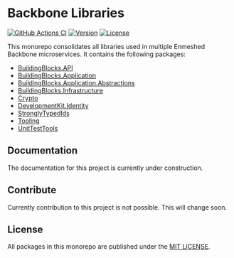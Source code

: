 # Backbone Libraries

[![GitHub Actions CI](https://github.com/nmshd/bkb-libraries/workflows/Publish/badge.svg)](https://github.com/nmshd/bkb-libraries/actions?query=workflow%3Apublish)
[![Version](https://badgen.net/nuget/v/Enmeshed.Tooling)](https://www.nuget.org/packages/Enmeshed.Tooling/)
[![License](https://img.shields.io/badge/License-MIT-blue.svg)](LICENSE)

This monorepo consolidates all libraries used in multiple Enmeshed Backbone microservices. It contains the following packages:

- [BuildingBlocks.API](BuildingBlocks.API)
- [BuildingBlocks.Application](BuildingBlocks.Application)
- [BuildingBlocks.Application.Abstractions](BuildingBlocks.Application.Abstractions)
- [BuildingBlocks.Infrastructure](BuildingBlocks.Infrastructure)
- [Crypto](Crypto)
- [DevelopmentKit.Identity](DevelopmentKit.Identity)
- [StronglyTypedIds](StronglyTypedIds)
- [Tooling](Tooling)
- [UnitTestTools](UnitTestTools)

## Documentation

The documentation for this project is currently under construction.

## Contribute

Currently contribution to this project is not possible. This will change soon.

## License

All packages in this monorepo are published under the [MIT LICENSE](LICENSE).
